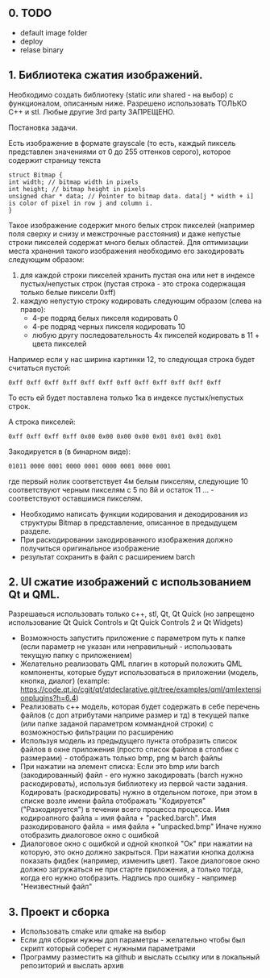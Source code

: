 ## 0. TODO
 - default image folder
 - deploy
 - relase binary

## 1.  Библиотека сжатия изображений. 

Необходимо создать библиотеку (static или shared - на выбор) с функционалом, описанным ниже. Разрешено использовать ТОЛЬКО C++ и stl. Любые другие 3rd party ЗАПРЕЩЕНО.

Постановка задачи.

Есть изображение в формате grayscale (то есть, каждый пиксель представлен значениями от 0 до 255 оттенков серого), которое содержит страницу текста


```
struct Bitmap {
int width; // bitmap width in pixels
int height; // bitmap height in pixels
unsigned char * data; // Pointer to bitmap data. data[j * width + i] is color of pixel in row j and column i.
}
```

Такое изображение содержит много белых строк пикселей (например поля сверху и снизу и межстрочные расстояния) и даже непустые строки пикселей содержат много белых областей. Для оптимизации места хранения такого изображения необходимо его закодировать следующим образом:

  1. для каждой строки пикселей хранить пустая она или нет в индексе пустых/непустых строк (пустая строка - это строка содержащая только белые пиксели 0xff)
  2. каждую непустую строку кодировать следующим образом (слева на право):
     - 4-ре подряд белых пикселя кодировать 0
     - 4-ре подряд черных пикселя кодировать 10
     - любую другу последовательность 4х пикселей кодировать в 11 + цвета пикселей

Например если у нас ширина картинки 12, то следующая строка будет считаться пустой:
```
0xff 0xff 0xff 0xff 0xff 0xff 0xff 0xff 0xff 0xff 0xff 0xff
```
То есть ей будет поставлена только 1ка в индексе пустых/непустых строк.

А строка пикселей:
```
0xff 0xff 0xff 0xff 0x00 0x00 0x00 0x00 0x01 0x01 0x01 0x01
```
Закодируется в (в бинарном виде):
```
01011 0000 0001 0000 0001 0000 0001 0000 0001
```
где первый нолик соответствует 4м белым пикселям, следующие 10 соответствуют черным пикселям с 5 по 8й и остаток 11 ... - соответствуют оставшимся пикселям.

- Необходимо написать функции кодирования и декодирования из структуры Bitmap в представление, описанное в предыдущем разделе.
- При раскодировании закодированного изображения должно получиться оригинальное изображение
- результат сохранить в файл с расширением barch
  

##  2. UI сжатие изображений с использованием Qt и QML.
  Разрешаеься использовать только c++, stl, Qt, Qt Quick (но запрещено использование Qt Quick Controls и Qt Quick Controls 2 и Qt Widgets)
  - Возможность запустить приложение с параметром путь к папке (если параметр не указан или неправильный - использовать текущую папку с приложением)
  - Желательно реализовать QML плагин в который положить QML компоненты, которые будут использоваться в приложении (модель, кнопка, диалог) (example: https://code.qt.io/cgit/qt/qtdeclarative.git/tree/examples/qml/qmlextensionplugins?h=6.4)
  - Реализовать c++ модель, которая будет содержать в себе перечень файлов (с доп атрибутами наприме размер и тд) в текущей папке (или папке заданой параметром коммандной строки) с возможностью фильтрации по расширению
  - Используя модель из предыдущего пункта отобразить список файлов в окне приложения (просто список файлов в столбик с размерами) - отображать только bmp, png м barch файлы
  - При нажатии на элемент списка:
    Если это bmp или barch (закодированный) файл - его нужно закодировать (barch нужно раскодировать), используя библиотеку из первой части задания. Кодировать (раскодировать) нужно в отдельном потоке, при этом в списке возле имени файла отображать "Кодируется" ("Разкодируется") в течении всего процесса процесса. Имя кодироапного файла = имя файла + "packed.barch". Имя разкодированого файла = имя файла + "unpacked.bmp"
    Иначе нужно отобразить диалоговое окно с ошибкой 
  - Диалоговое окно с ошибкой и одной кнопкой "Ок" при нажатии на которую, это окно должно закрыться. При нажатии кнопка должна показать фидбек (например, изменить цвет). Такое диалоговое окно должно загружаться не при старте приложения, а только тогда, когда его нужно отобразить. Надпись про ошибку - например "Неизвестный файл"

##  3. Проект и сборка
  - Использовать cmake или qmake на выбор
  - Если для сборки нужны доп параметры - желательно чтобы был скрипт который соберет с нужными параметрами
  - Программу разместить на github и выслать ссылку или в локальный репозиторий и выслать архив
